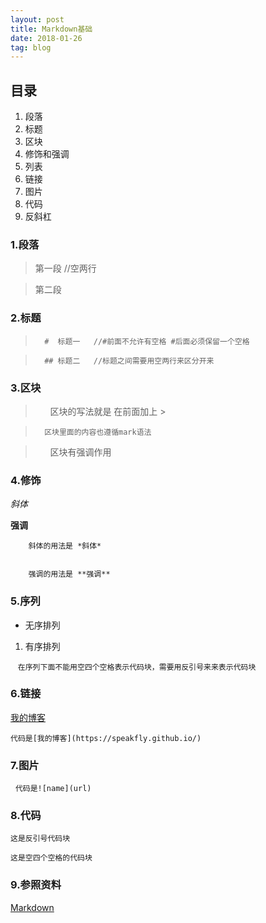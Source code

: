 ```yaml
---
layout: post
title: Markdown基础
date: 2018-01-26
tag: blog
---
```


## 目录
1. 段落
2. 标题
3. 区块
4. 修饰和强调
5. 列表
6. 链接
7. 图片
8. 代码
9. 反斜杠


### 1.段落
    
>第一段  //空两行
    
    
>第二段


### 2.标题


>       #  标题一   //#前面不允许有空格 #后面必须保留一个空格
    
    
>       ## 标题二   //标题之间需要用空两行来区分开来


### 3.区块
    
>       区块的写法就是 在前面加上  >   


>       区块里面的内容也遵循mark语法


>       区块有强调作用
    

### 4.修饰
*斜体*


**强调**

        斜体的用法是 *斜体*
    
    
        强调的用法是 **强调**
        

### 5.序列
* 无序排列


1. 有序排列


    `在序列下面不能用空四个空格表示代码块，需要用反引号来来表示代码块`

### 6.链接
[我的博客](https://speakfly.github.io/)


`代码是[我的博客](https://speakfly.github.io/)`

### 7.图片
  
`代码是![name](url)`


### 8.代码

`这是反引号代码块`

    这是空四个空格的代码块


### 9.参照资料

[Markdown](http://wowubuntu.com/markdown/basic.html)
